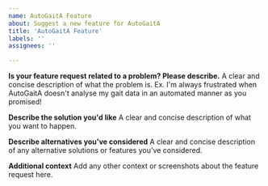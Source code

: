 ```yaml
---
name: AutoGaitA Feature
about: Suggest a new feature for AutoGaitA
title: 'AutoGaitA Feature'
labels: ''
assignees: ''

---
```


**Is your feature request related to a problem? Please describe.**
A clear and concise description of what the problem is. Ex. I'm always frustrated when AutoGaitA doesn't analyse my gait data in an automated manner as you promised!

**Describe the solution you'd like**
A clear and concise description of what you want to happen.

**Describe alternatives you've considered**
A clear and concise description of any alternative solutions or features you've considered.

**Additional context**
Add any other context or screenshots about the feature request here.
